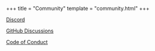 +++
title = "Community"
template = "community.html"
+++

[Discord](https://discord.gg/JeV8RuK4CT)

[GitHub Discussions](https://github.com/koto-lang/koto/discussions)

[Code of Conduct](https://github.com/koto-lang/koto/blob/HEAD/CODE_OF_CONDUCT.md)
